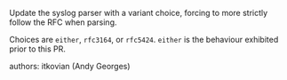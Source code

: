 Update the syslog parser with a variant choice, forcing to more strictly follow the RFC when
parsing.

Choices are `either`, `rfc3164`, or `rfc5424`. `either` is the behaviour
exhibited prior to this PR.

authors: itkovian (Andy Georges)
